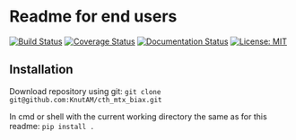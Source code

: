 # Readme for end users

[![Build Status](https://travis-ci.com/KnutAM/repo_python.svg?branch=main&kill_cache=1)](https://travis-ci.com/KnutAM/repo_python)  [![Coverage Status](https://coveralls.io/repos/github/KnutAM/repo_python/badge.svg?branch=main&kill_cache=1)](https://coveralls.io/github/KnutAM/repo_python?branch=main)  [![Documentation Status](https://readthedocs.org/projects/repo-python/badge/?version=latest&kill_cache=1)](https://repo-python.readthedocs.io/en/latest/?badge=latest)  [![License: MIT](https://img.shields.io/badge/License-MIT-yellow.svg)](https://opensource.org/licenses/MIT)

## Installation

Download repository using git: ``git clone git@github.com:KnutAM/cth_mtx_biax.git``

In cmd or shell with the current working directory the same as for this readme: `pip install .`
